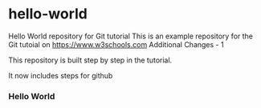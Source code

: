 # hello-world
Hello World repository for Git tutorial
This is an example repository for the Git tutoial on https://www.w3schools.com
Additional Changes - 1

This repository is built step by step in the tutorial.

It now includes steps for github

### Hello World